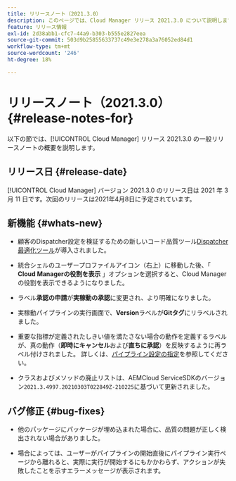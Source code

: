 ```yaml
---
title: リリースノート（2021.3.0）
description: このページでは、Cloud Manager リリース 2021.3.0 について説明します。
feature: リリース情報
exl-id: 2d38abb1-cfc7-44a9-b303-b555e2827eea
source-git-commit: 503d9b25855633737c49e3e278a3a76052ed84d1
workflow-type: tm+mt
source-wordcount: '246'
ht-degree: 18%

---
```


# リリースノート（2021.3.0） {#release-notes-for}

以下の節では、[!UICONTROL Cloud Manager] リリース 2021.3.0 の一般リリースノートの概要を説明します。

## リリース日 {#release-date}

[!UICONTROL Cloud Manager] バージョン 2021.3.0 のリリース日は 2021 年 3 月 11 日です。次回のリリースは2021年4月8日に予定されています。

## 新機能 {#whats-new}

* 顧客のDispatcher設定を検証するための新しいコード品質ツール[Dispatcher最適化ツール](https://experienceleague.adobe.com/docs/experience-manager-cloud-manager/using/how-to-use/custom-code-quality-rules.html?lang=en#dispatcher-optimization-tool-rules)が導入されました。

* 統合シェルのユーザープロファイルアイコン（右上）に移動した後、「 **Cloud Managerの役割を表示** 」オプションを選択すると、Cloud Managerの役割を表示できるようになりました。

* ラベル&#x200B;**承認の申請**&#x200B;が&#x200B;**実稼動の承認**&#x200B;に変更され、より明確になりました。

* 実稼動パイプラインの実行画面で、**Version**&#x200B;ラベルが&#x200B;**Gitタグ**&#x200B;にリラベルされました。

* 重要な指標が定義されたしきい値を満たさない場合の動作を定義するラベルが、真の動作（**即時にキャンセル**&#x200B;および&#x200B;**直ちに承認**）を反映するように再ラベル付けされました。 詳しくは、[パイプライン設定の指定](https://experienceleague.adobe.com/docs/experience-manager-cloud-manager/using/how-to-use/configuring-pipeline.html?lang=en#configuring-the-pipeline-settings-from-cloud-manager)を参照してください。

* クラスおよびメソッドの廃止リストは、AEMCloud ServiceSDKのバージョン`2021.3.4997.20210303T022849Z-210225`に基づいて更新されました。

## バグ修正 {#bug-fixes}

* 他のパッケージにパッケージが埋め込まれた場合に、品質の問題が正しく検出されない場合がありました。

* 場合によっては、ユーザーがパイプラインの開始直後にパイプライン実行ページから離れると、実際に実行が開始するにもかかわらず、アクションが失敗したことを示すエラーメッセージが表示されます。
